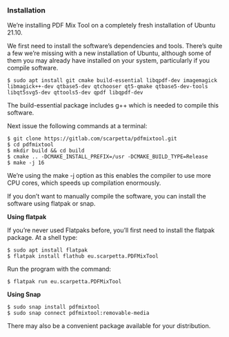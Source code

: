 ### Installation

We’re installing PDF Mix Tool on a completely fresh installation of Ubuntu 21.10.

We first need to install the software’s dependencies and tools.  There’s quite a few we’re missing with a new installation of Ubuntu,  although some of them you may already have installed on your system,  particularly if you compile software.

```
$ sudo apt install git cmake build-essential libqpdf-dev imagemagick libmagick++-dev qtbase5-dev qtchooser qt5-qmake qtbase5-dev-tools libqt5svg5-dev qttools5-dev qpdf libqpdf-dev
```

The build-essential package includes g++ which is needed to compile this software.

Next issue the following commands at a terminal:

```
$ git clone https://gitlab.com/scarpetta/pdfmixtool.git
$ cd pdfmixtool
$ mkdir build && cd build
$ cmake .. -DCMAKE_INSTALL_PREFIX=/usr -DCMAKE_BUILD_TYPE=Release
$ make -j 16
```

We’re using the make -j option as this enables the compiler to use more CPU cores, which speeds up compilation enormously.

If you don’t want to manually compile the software, you can install the software using flatpak or snap.

**Using flatpak**

If you’re never used Flatpaks before, you’ll first need to install the flatpak package. At a shell type:

```
$ sudo apt install flatpak
$ flatpak install flathub eu.scarpetta.PDFMixTool
```

Run the program with the command:

```
$ flatpak run eu.scarpetta.PDFMixTool
```

**Using Snap**

```
$ sudo snap install pdfmixtool
$ sudo snap connect pdfmixtool:removable-media
```

There may also be a convenient package available for your distribution.
